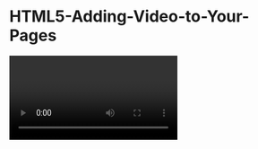 # HTML5-Adding-Video-to-Your-Pages

<video>
The <video> element has a number of attributes which allow you to control video playback:
src
This attribute specifies the path to the video. (The example video is in H264 format so it will only work in IE and Safari.)
poster
This attribute allows you to specify an image to show while the video is downloading or until the user tells the video to play.
preload
This attribute tells the browser what to do when the page loads. It can have one of three 
values: 
none
The browser should not load the video until the user presses play.
auto
The browser should download the video when the page loads.
metadata
The browser should just collect information such as the size, first frame, track list, and duration.
width, height
These attributes specify the size of the player in pixels.
controls
When used, this attribute indicates that the browser should supply its own controls for playback.
autoplay
When used, this attribute specifies that the file should play automatically.
loop
When used, this attribute indicates that the video should start playing again once it has ended.


<!DOCTYPE html>
<html>
  <head>
   <title>Adding HTML5 Video</title>
  </head>
 <body>
  <video src="video/puppy.mp4" 
         poster="images/puppy.jpg" 
         width="400" height="300" 
         preload
         controls
         loop>
 <p>A video of a puppy playing in the snow</p>
 </video>
</body>
</html>
